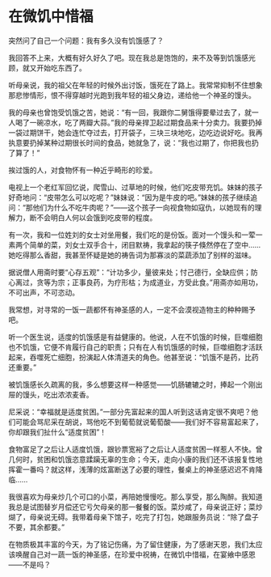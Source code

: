 # 在微饥中惜福

突然问了自己一个问题：我有多久没有饥饿感了？

我回答不上来，大概有好久好久了吧。现在我总是饱饱的，来不及等到饥饿感光顾，就又开始吃东西了。

听母亲说，我的祖父在年轻的时候外出讨饭，饿死在了路上。我常常抑制不住想象那悲惨情形，恨不得穿越时光跑到我年轻的祖父身边，递给他一个神圣的馒头。

我的母亲也曾饱受饥饿之苦，她说：“有一回，我跟你二舅饿得要晕过去了，就一人喝了一碗凉水，吃了两瓣大蒜。”我的母亲捍卫起过期食品来十分卖力。我要扔掉一袋过期饼干，她会连忙夺过去，打开袋子，三块三块地吃，边吃边说好吃。我再执意要扔掉某种过期很长时间的食品，她就急了，说：“我也过期了，你把我也扔了算了！”

挨过饿的人，对食物怀有一种近乎畸形的珍爱。

电视上一个老红军回忆说，爬雪山、过草地的时候，他们吃皮带充饥。妹妹的孩子好奇地问：“皮带怎么可以吃呢？”妹妹说：“因为是牛皮的吧。”妹妹的孩子继续追问：“那他们为什么不吃牛肉呢？”——这个孩子一向视食物如寇仇，以她现有的理解力，断不会明白人何以会饿到吃皮带的程度。

有一次，我和一位姓刘的女士对坐用餐，我们吃的是份饭。面对一个馒头和一荤一素两个简单的菜，刘女士双手合十，闭目默祷，我拿起的筷子倏然停在了空中……她吃得那么香甜，我甚至怀疑是她的祷告词为那寡淡的菜蔬添加了别样的滋味。

据说僧人用斋时要“心存五观”：“计功多少，量彼来处；忖己德行，全缺应供；防心离过，贪等为宗；正事良药，为疗形枯；为成道业，方受此食。”用斋亦如用功，不可出声，不可恣动。

我常想，对寻常的一饭一蔬都怀有神圣感的人，一定不会漠视造物主的种种赐予吧。

听一个医生说，适度的饥饿感是有益健康的。他说，人在不饥饿的时候，巨噬细胞也不饥饿，它便不肯履行自己的职责；只有在人有饥饿感的时候，巨噬细胞才活跃起来，吞噬死亡细胞，扮演起人体清道夫的角色。他甚至说：“饥饿不是药，比药还重要。”

被饥饿感长久疏离的我，多么想要这样一种感觉——饥肠辘辘之时，捧起一个刚出屉的馒头，吃出浓浓麦香。

尼采说：“幸福就是适度贫困。”一部分先富起来的国人听到这话肯定很不爽吧？他们可能会骂尼采在胡说，骂他吃不到葡萄就说葡萄酸——我们好不容易富起来了，你却跟我们扯什么“适度贫困”！

食物富足了之后让人适度饥饿，跟钞票宽裕了之后让人适度贫困一样惹人不快。曾几何时，贫困和饥饿恣意蹂躏无辜的生命；今天，走向小康的我们还不该报复性地挥霍一番吗？就这样，浅薄的炫富断送了必要的理性，餐桌上的神圣感迟迟不肯降临……

我很喜欢为母亲炒几个可口的小菜，再陪她慢慢吃。那么享受，那么陶醉。我知道我总是试图替岁月偿还它亏欠母亲的那一餐餐的饭。菜炒咸了，母亲说正好；菜炒煳了，母亲说无碍。我带着母亲下馆子，吃完了打包，她跟服务员说：“除了盘子不要，其余都要。”

在物质极其丰富的今天，为了铭记伤痛，为了留住健康，为了感谢天恩，我们太应该唤醒自己对一蔬一饭的神圣感，在珍爱中祝祷，在微饥中惜福，在宴飨中感恩——不是吗？